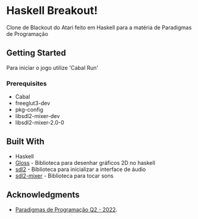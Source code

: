 # Haskell Breakout!

Clone de Blackout do Atari feito em Haskell para a matéria de Paradigmas de Programação

## Getting Started

Para iniciar o jogo utilize 'Cabal Run'

### Prerequisites
* Cabal
* freeglut3-dev
* pkg-config
* libsdl2-mixer-dev
* libsdl2-mixer-2.0-0

## Built With
* Haskell
* [Gloss](https://hackage.haskell.org/package/gloss) - Biblioteca para desenhar gráficos 2D no haskell
* [sdl2](https://hackage.haskell.org/package/sdl2) - Biblioteca para inicializar a interface de áudio
* [sdl2-mixer](https://hackage.haskell.org/package/SDL-mixer) - Biblioteca para tocar sons

## Acknowledgments

* [Paradigmas de Programação Q2 - 2022](https://haskell.pesquisa.ufabc.edu.br/22.q2.haskell/).



